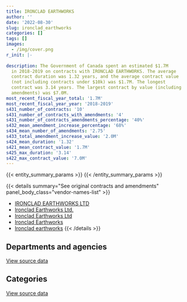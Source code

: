 ```yaml
---
title: IRONCLAD EARTHWORKS
author: ''
date: '2022-08-30'
slug: ironclad_earthworks
categories: []
tags: []
images:
  - /img/cover.png
r_init: |-
  
description: The Government of Canada spent an estimated $1.7M
  in 2018-2019 on contracts with IRONCLAD EARTHWORKS. The average
  contract duration was 1.32 years, and the average contract value
  (not including contracts under $10k) was $1.7M. The longest
  contract was 3.14 years. The largest contract by value (including
  amendments) was $7.0M.
most_recent_fiscal_year_total: '1.7M'
most_recent_fiscal_year_year: '2018-2019'
s431_number_of_contracts: '10'
s431_number_of_contracts_with_amendments: '4'
s431_number_of_contracts_amendments_percentage: '40%'
s432_mean_amendment_increase_percentage: '68%'
s434_mean_number_of_amendments: '2.75'
s433_total_amendment_increase_value: '2.0M'
s424_mean_duration: '1.32'
s421_mean_contract_value: '1.7M'
s425_max_duration: '3.14'
s422_max_contract_value: '7.0M'
---
```


<script src="/rmarkdown-libs/htmlwidgets/htmlwidgets.js"></script>
<link href="/rmarkdown-libs/datatables-css/datatables-crosstalk.css" rel="stylesheet" />
<script src="/rmarkdown-libs/datatables-binding/datatables.js"></script>
<script src="/rmarkdown-libs/jquery/jquery-3.6.0.min.js"></script>
<link href="/rmarkdown-libs/dt-core-bootstrap/css/dataTables.bootstrap.min.css" rel="stylesheet" />
<link href="/rmarkdown-libs/dt-core-bootstrap/css/dataTables.bootstrap.extra.css" rel="stylesheet" />
<script src="/rmarkdown-libs/dt-core-bootstrap/js/jquery.dataTables.min.js"></script>
<script src="/rmarkdown-libs/dt-core-bootstrap/js/dataTables.bootstrap.min.js"></script>
<link href="/rmarkdown-libs/crosstalk/css/crosstalk.min.css" rel="stylesheet" />
<script src="/rmarkdown-libs/crosstalk/js/crosstalk.min.js"></script>
<script src="/rmarkdown-libs/htmlwidgets/htmlwidgets.js"></script>
<link href="/rmarkdown-libs/datatables-css/datatables-crosstalk.css" rel="stylesheet" />
<script src="/rmarkdown-libs/datatables-binding/datatables.js"></script>
<script src="/rmarkdown-libs/jquery/jquery-3.6.0.min.js"></script>
<link href="/rmarkdown-libs/dt-core-bootstrap/css/dataTables.bootstrap.min.css" rel="stylesheet" />
<link href="/rmarkdown-libs/dt-core-bootstrap/css/dataTables.bootstrap.extra.css" rel="stylesheet" />
<script src="/rmarkdown-libs/dt-core-bootstrap/js/jquery.dataTables.min.js"></script>
<script src="/rmarkdown-libs/dt-core-bootstrap/js/dataTables.bootstrap.min.js"></script>
<link href="/rmarkdown-libs/crosstalk/css/crosstalk.min.css" rel="stylesheet" />
<script src="/rmarkdown-libs/crosstalk/js/crosstalk.min.js"></script>

{{< entity_summary_params >}}
{{< /entity_summary_params >}}

{{< details summary="See original contracts and amendments" panel_body_class="vendor-names-list" >}}
- [IRONCLAD EARTHWORKS LTD](https://search.open.canada.ca/en/ct/?sort=contract_value_f%20desc&page=1&search_text=%22IRONCLAD%20EARTHWORKS%20LTD%22)
- [Ironclad Earthworks Ltd.](https://search.open.canada.ca/en/ct/?sort=contract_value_f%20desc&page=1&search_text=%22Ironclad%20Earthworks%20Ltd.%22)
- [Ironclad Earthworks Ltd](https://search.open.canada.ca/en/ct/?sort=contract_value_f%20desc&page=1&search_text=%22Ironclad%20Earthworks%20Ltd%22)
- [Ironclad Earthworks](https://search.open.canada.ca/en/ct/?sort=contract_value_f%20desc&page=1&search_text=%22Ironclad%20Earthworks%22)
- [Ironclad earthworks](https://search.open.canada.ca/en/ct/?sort=contract_value_f%20desc&page=1&search_text=%22Ironclad%20earthworks%22)
{{< /details >}}

## Departments and agencies

<div id="htmlwidget-1" style="width:100%;height:auto;" class="datatables html-widget"></div>
<script type="application/json" data-for="htmlwidget-1">{"x":{"style":"bootstrap","filter":"none","vertical":false,"data":[["<a href=\"/departments/dnd-mdn/\">National Defence<\/a>","<a href=\"/departments/pc/\">Parks Canada<\/a>","<a href=\"/departments/pwgsc-tpsgc/\">Public Services and Procurement Canada<\/a>"],[739753.52,2546443.3,2285126.22],[40236.79,1631973.96,null]],"container":"<table class=\"table table-striped table-hover row-border order-column display\">\n  <thead>\n    <tr>\n      <th>Department<\/th>\n      <th>2017-2018<\/th>\n      <th>2018-2019<\/th>\n    <\/tr>\n  <\/thead>\n<\/table>","options":{"order":[[2,"desc"]],"pageLength":10,"autoWidth":true,"columnDefs":[{"targets":1,"render":"function(data, type, row, meta) {\n    return type !== 'display' ? data : DTWidget.formatCurrency(data, \"$\", 2, 3, \",\", \".\", true, null);\n  }"},{"targets":2,"render":"function(data, type, row, meta) {\n    return type !== 'display' ? data : DTWidget.formatCurrency(data, \"$\", 2, 3, \",\", \".\", true, null);\n  }"},{"width":"16%","targets":[1,2]},{"className":"dt-right","targets":[1,2]}],"orderClasses":false}},"evals":["options.columnDefs.0.render","options.columnDefs.1.render"],"jsHooks":[]}</script>
<p class="text-right">
<a href="https://github.com/GoC-Spending/contracts-data/tree/main/data/out/vendors/ironclad_earthworks/summary_by_fiscal_year_by_department.csv" class="source-data-link btn btn-link">View source data</a>
</p>

## Categories

<div id="htmlwidget-2" style="width:100%;height:auto;" class="datatables html-widget"></div>
<script type="application/json" data-for="htmlwidget-2">{"x":{"style":"bootstrap","filter":"none","vertical":false,"data":[["<a href=\"/categories/facilities_and_construction/\">Facilities and construction<\/a>","<a href=\"/categories/office_management/\">Office management<\/a>","<a href=\"/categories/professional_services/\">Professional services<\/a>"],[3144228.98,111485.43,2315608.64],[1631973.96,null,40236.79]],"container":"<table class=\"table table-striped table-hover row-border order-column display\">\n  <thead>\n    <tr>\n      <th>Category<\/th>\n      <th>2017-2018<\/th>\n      <th>2018-2019<\/th>\n    <\/tr>\n  <\/thead>\n<\/table>","options":{"order":[[2,"desc"]],"dom":"t","pageLength":30,"autoWidth":true,"columnDefs":[{"targets":1,"render":"function(data, type, row, meta) {\n    return type !== 'display' ? data : DTWidget.formatCurrency(data, \"$\", 2, 3, \",\", \".\", true, null);\n  }"},{"targets":2,"render":"function(data, type, row, meta) {\n    return type !== 'display' ? data : DTWidget.formatCurrency(data, \"$\", 2, 3, \",\", \".\", true, null);\n  }"},{"width":"16%","targets":[1,2]},{"className":"dt-right","targets":[1,2]}],"orderClasses":false,"lengthMenu":[10,25,30,50,100]}},"evals":["options.columnDefs.0.render","options.columnDefs.1.render"],"jsHooks":[]}</script>
<p class="text-right">
<a href="https://github.com/GoC-Spending/contracts-data/tree/main/data/out/vendors/ironclad_earthworks/summary_by_fiscal_year_by_category.csv" class="source-data-link btn btn-link">View source data</a>
</p>
